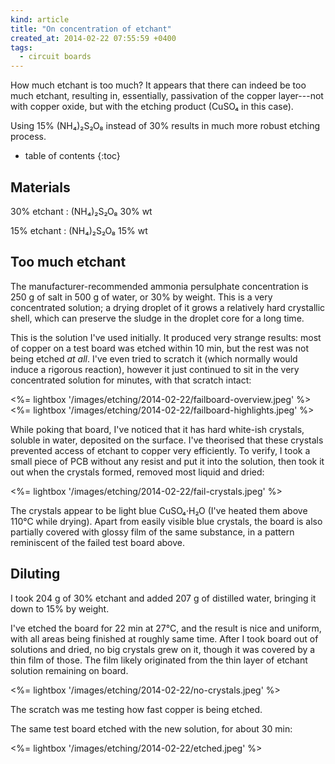 ```yaml
---
kind: article
title: "On concentration of etchant"
created_at: 2014-02-22 07:55:59 +0400
tags:
  - circuit boards
---
```


How much etchant is too much? It appears that there can indeed be too much etchant,
resulting in, essentially, passivation of the copper layer---not with copper oxide, but
with the etching product (CuSO₄ in this case).

Using 15% (NH₄)₂S₂O₈ instead of 30% results in much more robust etching process.

<!-- more -->

* table of contents
{:toc}

Materials
---------

30% etchant
: (NH₄)₂S₂O₈ 30% wt

15% etchant
: (NH₄)₂S₂O₈ 15% wt

Too much etchant
----------------

The manufacturer-recommended ammonia persulphate concentration is 250 g of salt in 500 g of
water, or 30% by weight. This is a very concentrated solution; a drying droplet of it grows
a relatively hard crystallic shell, which can preserve the sludge in the droplet core for a long
time.

This is the solution I've used initially. It produced very strange results: most of copper on
a test board was etched within 10 min, but the rest was not being etched _at all_. I've even tried
to scratch it (which normally would induce a rigorous reaction), however it just continued to sit
in the very concentrated solution for minutes, with that scratch intact:

<%= lightbox '/images/etching/2014-02-22/failboard-overview.jpeg' %>
<%= lightbox '/images/etching/2014-02-22/failboard-highlights.jpeg' %>

While poking that board, I've noticed that it has hard white-ish crystals, soluble in water,
deposited on the surface. I've theorised that these crystals prevented access of etchant to
copper very efficiently. To verify, I took a small piece of PCB without any resist and put
it into the solution, then took it out when the crystals formed, removed most liquid and dried:

<%= lightbox '/images/etching/2014-02-22/fail-crystals.jpeg' %>

The crystals appear to be light blue CuSO₄·H₂O (I've heated them above 110°C while drying).
Apart from easily visible blue crystals, the board is also partially covered with glossy film
of the same substance, in a pattern reminiscent of the failed test board above.

Diluting
--------

I took 204 g of 30% etchant and added 207 g of distilled water, bringing it down to 15% by weight.

I've etched the board for 22 min at 27°C, and the result is nice and uniform, with all areas
being finished at roughly same time. After I took board out of solutions and dried, no big crystals
grew on it, though it was covered by a thin film of those. The film likely originated from the thin
layer of etchant solution remaining on board.

<%= lightbox '/images/etching/2014-02-22/no-crystals.jpeg' %>

The scratch was me testing how fast copper is being etched.

The same test board etched with the new solution, for about 30 min:

<%= lightbox '/images/etching/2014-02-22/etched.jpeg' %>
